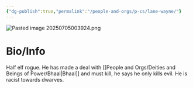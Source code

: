 ```yaml
---
{"dg-publish":true,"permalink":"/people-and-orgs/p-cs/lane-wayne/"}
---
```


![Pasted image 20250705003924.png](/img/user/z%20Photos/Pasted%20image%2020250705003924.png)
# Bio/Info
Half elf rogue. He has made a deal with [[People and Orgs/Deities and Beings of Power/Bhaal\|Bhaal]] and must kill, he says he only kills evil. He is racist towards dwarves. 